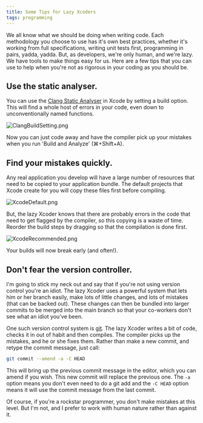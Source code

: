 ```yaml
---
title: Some Tips for Lazy Xcoders
tags: programming
---
```


We all know what we should be doing when writing code. Each methodology you
choose to use has it's own best practices, whether it's working from full
specifications, writing unit tests first, programming in pairs, yadda,
yadda. But, as developers, we're only human, and we're lazy. We have tools to
make things easy for us. Here are a few tips that you can use to help when
you're not as rigorous in your coding as you should be.

## Use the static analyser.

You can use the
[Clang Static Analyser](http://arstechnica.com/apple/reviews/2009/08/mac-os-x-10-6.ars/9#compilers)
in Xcode by setting a build option. This will find a whole host of errors in
your code, even down to unconventionally named functions.

![ClangBuildSetting.png](http://images.abizern.org.s3.amazonaws.com/2009/11/ClangBuildSetting.png)

Now you can just code away and have the compiler pick up your mistakes when you
run 'Build and Analyze' (⌘+Shift+A).

## Find your mistakes quickly.

Any real application you develop will have a large number of resources that need
to be copied to your application bundle. The default projects that Xcode create
for you will copy these files first before compiling.

![XcodeDefault.png](http://images.abizern.org.s3.amazonaws.com/2009/11/XcodeDefault.png)


But, the lazy Xcoder knows that there are probably errors in the code that need
to get flagged by the compiler, so this copying is a waste of time. Reorder the
build steps by dragging so that the compilation is done first.

![XcodeRecommended.png](http://images.abizern.org.s3.amazonaws.com/2009/11/XcodeRecommended.png)

Your builds will now break early (and often!).

## Don't fear the version controller.

I'm going to stick my neck out and say that if you're not using version control
you're an idiot. The lazy Xcoder uses a powerful system that lets him or her
branch easily, make lots of little changes, and lots of mistakes (that can be
backed out). These changes can then be bundled into larger commits to be merged
into the main branch so that your co-workers don't see what an idiot you've
been.

One such version control system is [git](http://git-scm.com/). The lazy Xcoder
writes a bit of code, checks it in out of habit and then compiles. The compiler
picks up the mistakes, and he or she fixes them. Rather than make a new commit,
and retype the commit message, just call:

``` bash
git commit --amend -a -C HEAD
```

This will bring up the previous commit message in the editor, which you can
amend if you wish. This new commit will replace the previous one. The `-a`
option means you don't even need to do a git add and the `-C HEAD` option means
it will use the commit message from the last commit.

Of course, if you're a rockstar programmer, you don't make mistakes at this
level. But I'm not, and I prefer to work with human nature rather than against
it.
